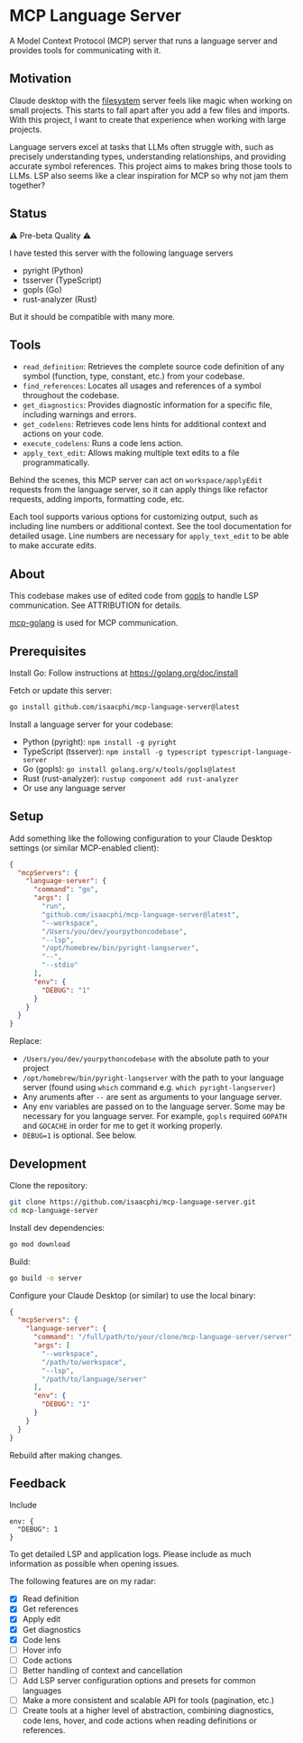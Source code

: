 # MCP Language Server

A Model Context Protocol (MCP) server that runs a language server and provides tools for communicating with it.

## Motivation

Claude desktop with the [filesystem](https://github.com/modelcontextprotocol/servers/tree/main/src/filesystem) server feels like magic when working on small projects. This starts to fall apart after you add a few files and imports. With this project, I want to create that experience when working with large projects.

Language servers excel at tasks that LLMs often struggle with, such as precisely understanding types, understanding relationships, and providing accurate symbol references. This project aims to makes bring those tools to LLMs. LSP also seems like a clear inspiration for MCP so why not jam them together?

## Status

⚠️ Pre-beta Quality ⚠️

I have tested this server with the following language servers

- pyright (Python)
- tsserver (TypeScript)
- gopls (Go)
- rust-analyzer (Rust)

But it should be compatible with many more.

## Tools

- `read_definition`: Retrieves the complete source code definition of any symbol (function, type, constant, etc.) from your codebase.
- `find_references`: Locates all usages and references of a symbol throughout the codebase.
- `get_diagnostics`: Provides diagnostic information for a specific file, including warnings and errors.
- `get_codelens`: Retrieves code lens hints for additional context and actions on your code.
- `execute_codelens`: Runs a code lens action.
- `apply_text_edit`: Allows making multiple text edits to a file programmatically.

Behind the scenes, this MCP server can act on `workspace/applyEdit` requests from the language server, so it can apply things like refactor requests, adding imports, formatting code, etc.

Each tool supports various options for customizing output, such as including line numbers or additional context. See the tool documentation for detailed usage. Line numbers are necessary for `apply_text_edit` to be able to make accurate edits.

## About

This codebase makes use of edited code from [gopls](https://go.googlesource.com/tools/+/refs/heads/master/gopls/internal/protocol) to handle LSP communication. See ATTRIBUTION for details.

[mcp-golang](https://github.com/metoro-io/mcp-golang) is used for MCP communication.

## Prerequisites

Install Go: Follow instructions at <https://golang.org/doc/install>

Fetch or update this server:

```bash
go install github.com/isaacphi/mcp-language-server@latest
```

Install a language server for your codebase:

- Python (pyright): `npm install -g pyright`
- TypeScript (tsserver): `npm install -g typescript typescript-language-server`
- Go (gopls): `go install golang.org/x/tools/gopls@latest`
- Rust (rust-analyzer): `rustup component add rust-analyzer`
- Or use any language server

## Setup

Add something like the following configuration to your Claude Desktop settings (or similar MCP-enabled client):

```json
{
  "mcpServers": {
    "language-server": {
      "command": "go",
      "args": [
        "run",
        "github.com/isaacphi/mcp-language-server@latest",
        "--workspace",
        "/Users/you/dev/yourpythoncodebase",
        "--lsp",
        "/opt/homebrew/bin/pyright-langserver",
        "--",
        "--stdio"
      ],
      "env": {
        "DEBUG": "1"
      }
    }
  }
}
```

Replace:

- `/Users/you/dev/yourpythoncodebase` with the absolute path to your project
- `/opt/homebrew/bin/pyright-langserver` with the path to your language server (found using `which` command e.g. `which pyright-langserver`)
- Any aruments after `--` are sent as arguments to your language server.
- Any env variables are passed on to the language server. Some may be necessary for you language server. For example, `gopls` required `GOPATH` and `GOCACHE` in order for me to get it working properly.
- `DEBUG=1` is optional. See below.

## Development

Clone the repository:

```bash
git clone https://github.com/isaacphi/mcp-language-server.git
cd mcp-language-server
```

Install dev dependencies:

```bash
go mod download
```

Build:

```bash
go build -o server
```

Configure your Claude Desktop (or similar) to use the local binary:

```json
{
  "mcpServers": {
    "language-server": {
      "command": "/full/path/to/your/clone/mcp-language-server/server",
      "args": [
        "--workspace",
        "/path/to/workspace",
        "--lsp",
        "/path/to/language/server"
      ],
      "env": {
        "DEBUG": "1"
      }
    }
  }
}
```

Rebuild after making changes.

## Feedback

Include

```
env: {
  "DEBUG": 1
}
```

To get detailed LSP and application logs. Please include as much information as possible when opening issues.

The following features are on my radar:

- [x] Read definition
- [x] Get references
- [x] Apply edit
- [x] Get diagnostics
- [x] Code lens
- [ ] Hover info
- [ ] Code actions
- [ ] Better handling of context and cancellation
- [ ] Add LSP server configuration options and presets for common languages
- [ ] Make a more consistent and scalable API for tools (pagination, etc.)
- [ ] Create tools at a higher level of abstraction, combining diagnostics, code lens, hover, and code actions when reading definitions or references.
